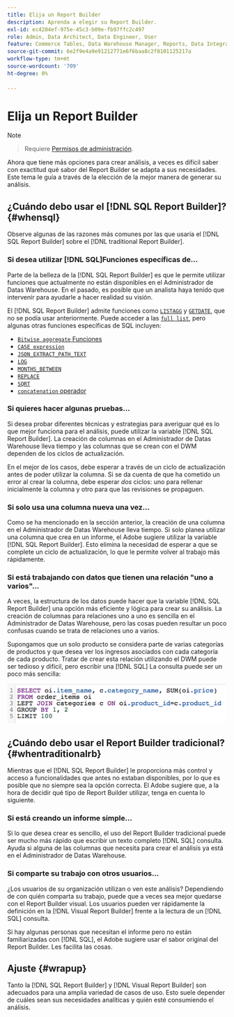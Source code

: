 ```yaml
---
title: Elija un Report Builder
description: Aprenda a elegir su Report Builder.
exl-id: ec4204ef-975e-45c3-b09e-fb97ffc2c497
role: Admin, Data Architect, Data Engineer, User
feature: Commerce Tables, Data Warehouse Manager, Reports, Data Integration
source-git-commit: 6e2f9e4a9e91212771e6f6baa8c2f8101125217a
workflow-type: tm+mt
source-wordcount: '709'
ht-degree: 0%

---
```


# Elija un Report Builder

>[!NOTE]
>>Requiere [Permisos de administración](../../administrator/user-management/user-management.md).

Ahora que tiene más opciones para crear análisis, a veces es difícil saber con exactitud qué sabor del Report Builder se adapta a sus necesidades. Este tema le guía a través de la elección de la mejor manera de generar su análisis.

## ¿Cuándo debo usar el [!DNL SQL Report Builder]? {#whensql}

Observe algunas de las razones más comunes por las que usaría el [!DNL SQL Report Builder] sobre el [!DNL traditional Report Builder].

### Si desea utilizar [!DNL SQL]Funciones específicas de...

Parte de la belleza de la [!DNL SQL Report Builder] es que le permite utilizar funciones que actualmente no están disponibles en el Administrador de Datas Warehouse. En el pasado, es posible que un analista haya tenido que intervenir para ayudarle a hacer realidad su visión.

El [!DNL SQL Report Builder] admite funciones como [`LISTAGG`](https://docs.aws.amazon.com/redshift/latest/dg/r_LISTAGG.html) y [`GETDATE`](https://docs.aws.amazon.com/redshift/latest/dg/r_GETDATE.html), que no se podía usar anteriormente. Puede acceder a las [`full list`](https://docs.aws.amazon.com/redshift/latest/dg/c_SQL_functions.html), pero algunas otras funciones específicas de SQL incluyen:

* [`Bitwise aggregate` Funciones](https://docs.aws.amazon.com/redshift/latest/dg/c_bitwise_aggregate_functions.html)
* [`CASE expression`](https://docs.aws.amazon.com/redshift/latest/dg/r_CASE_function.html)
* [`JSON_EXTRACT_PATH_TEXT`](https://docs.aws.amazon.com/redshift/latest/dg/JSON_EXTRACT_PATH_TEXT.html)
* [`LOG`](https://docs.aws.amazon.com/redshift/latest/dg/r_LOG.html)
* [`MONTHS_BETWEEN`](https://docs.aws.amazon.com/redshift/latest/dg/r_MONTHS_BETWEEN_function.html)
* [`REPLACE`](https://docs.aws.amazon.com/redshift/latest/dg/r_REPLACE.html)
* [`SQRT`](https://docs.aws.amazon.com/redshift/latest/dg/r_SQRT.html)
* [`concatenation` operador](https://docs.aws.amazon.com/redshift/latest/dg/r_concat_op.html)

### Si quieres hacer algunas pruebas...

Si desea probar diferentes técnicas y estrategias para averiguar qué es lo que mejor funciona para el análisis, puede utilizar la variable [!DNL SQL Report Builder]. La creación de columnas en el Administrador de Datas Warehouse lleva tiempo y las columnas que se crean con el DWM dependen de los ciclos de actualización.

En el mejor de los casos, debe esperar a través de un ciclo de actualización antes de poder utilizar la columna. Si se da cuenta de que ha cometido un error al crear la columna, debe esperar *dos* ciclos: uno para rellenar inicialmente la columna y otro para que las revisiones se propaguen.

### Si solo usa una columna nueva una vez...

Como se ha mencionado en la sección anterior, la creación de una columna en el Administrador de Datas Warehouse lleva tiempo. Si solo planea utilizar una columna que crea en un informe, el Adobe sugiere utilizar la variable [!DNL SQL Report Builder]. Esto elimina la necesidad de esperar a que se complete un ciclo de actualización, lo que le permite volver al trabajo más rápidamente.

### Si está trabajando con datos que tienen una relación &quot;uno a varios&quot;...

A veces, la estructura de los datos puede hacer que la variable [!DNL SQL Report Builder] una opción más eficiente y lógica para crear su análisis. La creación de columnas para relaciones uno a uno es sencilla en el Administrador de Datas Warehouse, pero las cosas pueden resultar un poco confusas cuando se trata de relaciones uno a varios.

Supongamos que un solo producto se considera parte de varias categorías de productos y que desea ver los ingresos asociados con cada categoría de cada producto. Tratar de crear esta relación utilizando el DWM puede ser tedioso y difícil, pero escribir una [!DNL SQL] La consulta puede ser un poco más sencilla:

![](../../assets/When_should_I_use_the_RB_2.png)

## ¿Cuándo debo usar el Report Builder tradicional? {#whentraditionalrb}

Mientras que el [!DNL SQL Report Builder] le proporciona más control y acceso a funcionalidades que antes no estaban disponibles, por lo que es posible que no siempre sea la opción correcta. El Adobe sugiere que, a la hora de decidir qué tipo de Report Builder utilizar, tenga en cuenta lo siguiente.

### Si está creando un informe simple...

Si lo que desea crear es sencillo, el uso del Report Builder tradicional puede ser mucho más rápido que escribir un texto completo [!DNL SQL] consulta. Ayuda si alguna de las columnas que necesita para crear el análisis ya está en el Administrador de Datas Warehouse.

### Si comparte su trabajo con otros usuarios...

¿Los usuarios de su organización utilizan o ven este análisis? Dependiendo de con quién comparta su trabajo, puede que a veces sea mejor quedarse con el Report Builder visual. Los usuarios pueden ver rápidamente la definición en la [!DNL Visual Report Builder] frente a la lectura de un [!DNL SQL] consulta.

Si hay algunas personas que necesitan el informe pero no están familiarizadas con [!DNL SQL], el Adobe sugiere usar el sabor original del Report Builder. Les facilita las cosas.

## Ajuste {#wrapup}

Tanto la [!DNL SQL Report Builder] y [!DNL Visual Report Builder] son adecuados para una amplia variedad de casos de uso. Esto suele depender de cuáles sean sus necesidades analíticas y quién esté consumiendo el análisis.
